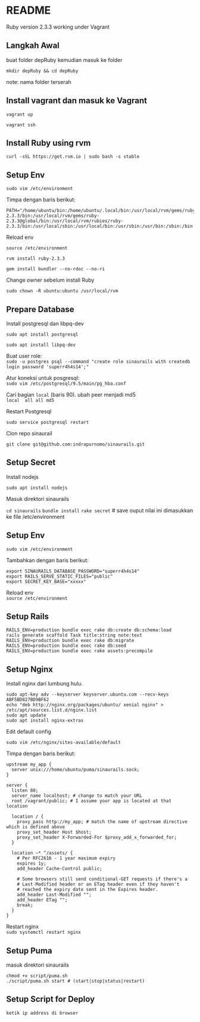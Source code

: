 # README

Ruby version 2.3.3 working under Vagrant

## Langkah Awal

 buat folder depRuby kemudian masuk ke folder 
 
 `mkdir depRuby && cd depRuby`
 
 note: nama folder terserah

## Install vagrant dan masuk ke Vagrant

`vagrant up`

`vagrant ssh`

## Install Ruby using rvm


`curl -sSL https://get.rvm.io | sudo bash -s stable`

## Setup Env 

`sudo vim /etc/environment`

Timpa dengan baris berikut:  
```
PATH="/home/ubuntu/bin:/home/ubuntu/.local/bin:/usr/local/rvm/gems/ruby-2.3.3/bin:/usr/local/rvm/gems/ruby-2.3.3@global/bin:/usr/local/rvm/rubies/ruby-2.3.3/bin:/usr/local/sbin:/usr/local/bin:/usr/sbin:/usr/bin:/sbin:/bin:/usr/games:/usr/local/games:/snap/bin:/usr/local/rvm/bin"
```

Reload env  

`source /etc/environment`

`rvm install ruby-2.3.3`

`gem install bundler --no-rdoc --no-ri`

Change owner sebelum install Ruby

`sudo chown -R ubuntu:ubuntu /usr/local/rvm`

## Prepare Database

Install postgresql dan libpq-dev

`sudo apt install postgresql`

`sudo apt install libpq-dev`

Buat user role:  
`sudo -u postgres psql --command "create role sinaurails with createdb login password 'superr4h4s14';"`

Atur koneksi untuk posgresql:  
`sudo vim /etc/postgresql/9.5/main/pg_hba.conf`

Cari bagian `local` (baris 90). ubah peer menjadi md5  
`local  all all md5`

Restart Postgresql

`sudo service postgresql restart`

Clon repo sinaurail

`git clone git@github.com:indrapurnomo/sinaurails.git`

## Setup Secret

Install nodejs

`sudo apt install nodejs`

Masuk direktori sinaurails

`cd sinaurails`
`bundle install`
`rake secret` # save ouput nilai ini dimasukkan ke file /etc/environment

## Setup Env
`sudo vim /etc/environment`

Tambahkan dengan baris berikut:  
```
export SINAURAILS_DATABASE_PASSWORD="superr4h4s14"
export RAILS_SERVE_STATIC_FILES="public"
export SECRET_KEY_BASE="xxxxx"
```

Reload env  
`source /etc/environment`

## Setup Rails
```
RAILS_ENV=production bundle exec rake db:create db:schema:load
rails generate scaffold Task title:string note:text
RAILS_ENV=production bundle exec rake db:migrate
RAILS_ENV=production bundle exec rake db:seed
RAILS_ENV=production bundle exec rake assets:precompile
```

## Setup Nginx
Install nginx dari lumbung hulu.
```
sudo apt-key adv --keyserver keyserver.ubuntu.com --recv-keys ABF5BD827BD9BF62
echo "deb http://nginx.org/packages/ubuntu/ xenial nginx" > /etc/apt/sources.list.d/nginx.list 
sudo apt update
sudo apt install nginx-extras
```

Edit default config 

`sudo vim /etc/nginx/sites-available/default`

Timpa dengan baris berikut:  
```
upstream my_app {
  server unix:///home/ubuntu/puma/sinaurails.sock;
}

server {
  listen 80;
  server_name localhost; # change to match your URL
  root /vagrant/public; # I assume your app is located at that location

  location / {
    proxy_pass http://my_app; # match the name of upstream directive which is defined above
    proxy_set_header Host $host;
    proxy_set_header X-Forwarded-For $proxy_add_x_forwarded_for;
  }

  location ~* ^/assets/ {
    # Per RFC2616 - 1 year maximum expiry
    expires 1y;
    add_header Cache-Control public;

    # Some browsers still send conditional-GET requests if there's a
    # Last-Modified header or an ETag header even if they haven't
    # reached the expiry date sent in the Expires header.
    add_header Last-Modified "";
    add_header ETag "";
    break;
  }
}
```
Restart nginx  
`sudo systemctl restart nginx`

## Setup Puma
masuk direktori sinaurails
```
chmod +x script/puma.sh
./script/puma.sh start # (start|stop|status|restart)
```

## Setup Script for Deploy
 `ketik ip address di browser`
